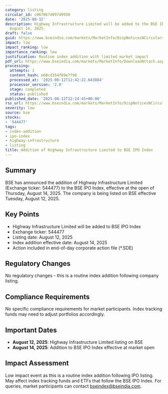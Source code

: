 ```yaml
---
category: listing
circular_id: c067867d097d9930
date: '2025-08-12'
description: Highway Infrastructure Limited will be added to the BSE IPO Index effective
  August 14, 2025.
draft: false
guid: https://www.bseindia.com/markets/MarketInfo/DispNoticesNCirculars.aspx?Noticeid={05F8BF7B-6B9E-49C1-B654-6EA98E2A6CC3}&noticeno=20250812-30&dt=08/12/2025&icount=30&totcount=32&flag=0
impact: low
impact_ranking: low
importance_ranking: low
justification: Routine index addition with limited market impact
pdf_url: https://www.bseindia.com/markets/MarketInfo/DownloadAttach.aspx?id=20250812-30&attachedId=
processing:
  attempts: 1
  content_hash: e60cd354f69e7f96
  processed_at: '2025-08-12T12:42:22.643884'
  processor_version: '2.0'
  stage: completed
  status: published
published_date: '2025-08-12T12:24:45+00:00'
rss_url: https://www.bseindia.com/markets/MarketInfo/DispNoticesNCirculars.aspx?Noticeid={05F8BF7B-6B9E-49C1-B654-6EA98E2A6CC3}&noticeno=20250812-30&dt=08/12/2025&icount=30&totcount=32&flag=0
severity: low
source: bse
stocks:
- '544477'
tags:
- index-addition
- ipo-index
- highway-infrastructure
- listing
title: Addition of Highway Infrastructure Limited to BSE IPO Index
---
```


## Summary

BSE has announced the addition of Highway Infrastructure Limited (Exchange ticker: 544477) to the BSE IPO Index, effective at the open of Thursday, August 14, 2025. The company is being listed on BSE effective Tuesday, August 12, 2025.

## Key Points

- Highway Infrastructure Limited will be added to BSE IPO Index
- Exchange ticker: 544477
- Listing date: August 12, 2025
- Index addition effective date: August 14, 2025
- Action included in end-of-day corporate action file (*.SDE)

## Regulatory Changes

No regulatory changes - this is a routine index addition following company listing.

## Compliance Requirements

No specific compliance requirements for market participants. Index tracking funds may need to adjust portfolios accordingly.

## Important Dates

- **August 12, 2025**: Highway Infrastructure Limited listing on BSE
- **August 14, 2025**: Addition to BSE IPO Index effective at market open

## Impact Assessment

Low impact event as this is a routine index addition following IPO listing. May affect index tracking funds and ETFs that follow the BSE IPO Index. For queries, market participants can contact bseindex@bseindia.com.